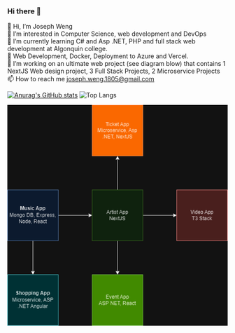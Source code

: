### Hi there 👋

👋 Hi, I’m Joseph Weng <br>
👀 I’m interested in Computer Science, web development and DevOps <br>
🌱 I’m currently learning C# and Asp .NET, PHP and full stack web development at Algonquin college. <br>
💞️ Web Development, Docker, Deployment to Azure and Vercel. <br>
🏡 I’m working on an ultimate web project (see diagram blow) that contains 1 NextJS Web design project, 3 Full Stack Projects, 2 Microservice Projects <br>
📫 How to reach me joseph.weng.1805@gmail.com <br>

[![Anurag's GitHub stats](https://github-readme-stats.vercel.app/api?username=josephW1805)](https://github.com/anuraghazra/github-readme-stats)
![Top Langs](https://github-readme-stats.vercel.app/api/top-langs/?username=josephW1805&langs_count=8)

![Screenshot](Project.png)
